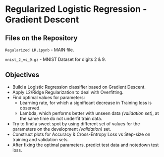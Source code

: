 # Regularized Logistic Regression - Gradient Descent

## Files on the Repository
`Regularized LR.ipynb` - MAIN file.

`mnist_2_vs_9.gz` - MNIST Dataset for digits 2 & 9.

## Objectives

  * Build a Logistic Regression classifier based on Gradient Descent.
  * Apply L2/Ridge Regularization to deal with Overfitting.
  * Find optimal values for parameters:
    - Learning rate, for which a significant decrease in Training loss is observed.
    - Lambda, which performs better with unseen data *(validation set)*, at the same time do not underfit train data.
  * Try to find a sweet spot by using different set of values for the parameters on the development *(validation)* set.
  * Construct plots for Accuracy & Cross-Entropy Loss vs Step-size on training and validation sets.
  * After fixing the optimal parameters, predict test data and notedown test loss.
